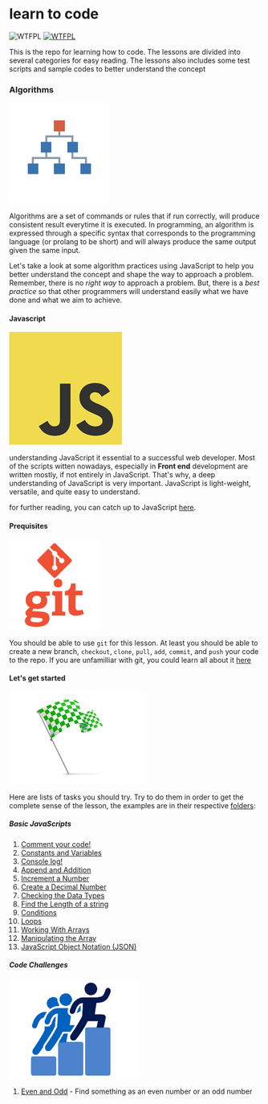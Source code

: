 
# learn to code
![WTFPL](https://img.shields.io/badge/License-WTFPL-blue.svg) <a href="http://www.wtfpl.net/"><img
       src="http://www.wtfpl.net/wp-content/uploads/2012/12/wtfpl-badge-4.png"
       width="80" height="15" alt="WTFPL" /></a>

This is the repo for learning how to code. The lessons are divided into several categories for easy reading. The lessons also includes some test scripts and sample codes to better understand the concept

### Algorithms

![algorithm](img/alg.png)

Algorithms are a set of commands or rules that if run correctly, will produce consistent result everytime it is executed.
In programming, an algorithm is expressed through a specific syntax that corresponds to the programming language (or prolang to be short) and will always produce the same output given the same input.

Let's take a look at some algorithm practices using JavaScript to help you better understand the concept and shape the way to approach a problem. Remember, there is no *right way* to approach a problem. But, there is a *best practice* so that other programmers will understand easily what we have done and what we aim to achieve.

#### Javascript

![javascript](img/js-logo.png)

understanding JavaScript it essential to a successful web developer. Most of the scripts witten nowadays, especially in **Front end** development are written mostly, if not entirely in JavaScript. That's why, a deep understanding of JavaScript is very important. JavaScript is light-weight, versatile, and quite easy to understand.

for further reading, you can catch up to JavaScript [here](https://www.javascript.com/).

#### Prequisites

![git](/img/git-logo.png)

You should be able to use `git` for this lesson. At least you should be able to create a new branch, `checkout`, `clone`, `pull`, `add`, `commit`, and `push` your code to the repo. If you are unfamilliar with git, you could learn all about it [here](https://github.com/alvianzf/learn-to-code/tree/master/git/README.md)

#### Let's get started

![start](img/start.png)

Here are lists of tasks you should try. Try to do them in order to get the complete sense of the lesson, the examples are in their respective [folders](https://github.com/alvianzf/learn-to-code/tree/master/algorithm):

##### Basic JavaScripts

1. [Comment your code!](https://github.com/alvianzf/learn-to-code/tree/master/algorithm/lesson_1.js)
2. [Constants and Variables](https://github.com/alvianzf/learn-to-code/tree/master/algorithm/lesson_2.js)
3. [Console log!](https://github.com/alvianzf/learn-to-code/tree/master/algorithm/lesson_3.js)
4. [Append and Addition](https://github.com/alvianzf/learn-to-code/tree/master/algorithm/lesson_4.js)
5. [Increment a Number](https://github.com/alvianzf/learn-to-code/tree/master/algorithm/lesson_5.js)
6. [Create a Decimal Number](https://github.com/alvianzf/learn-to-code/tree/master/algorithm/lesson_6.js)
7. [Checking the Data Types](https://github.com/alvianzf/learn-to-code/tree/master/algorithm/lesson_7.js)
8. [Find the Length of a string](https://github.com/alvianzf/learn-to-code/tree/master/algorithm/lesson_8.js)
9. [Conditions](https://github.com/alvianzf/learn-to-code/tree/master/algorithm/lesson_9.js)
10. [Loops](https://github.com/alvianzf/learn-to-code/tree/master/algorithm/lesson_10.js)
11. [Working With Arrays](https://github.com/alvianzf/learn-to-code/tree/master/algorithm/lesson_11.js)
12. [Manipulating the Array](https://github.com/alvianzf/learn-to-code/tree/master/algorithm/lesson_12.js)
13. [JavaScript Object Notation (JSON)](https://github.com/alvianzf/learn-to-code/tree/master/algorithm/lesson_13.js)

##### Code Challenges

![challenge](img/challenge.png)

1. [Even and Odd](http://github.com/alvianzf/learn-to-code/tree/master/algorithm/tasks/task_1.js) - Find something as an even number or an odd number